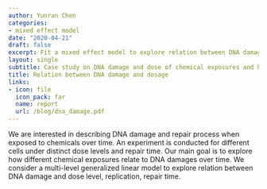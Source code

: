```yaml
---
author: Yunran Chen
categories:
- mixed effect model
date: "2020-04-21"
draft: false
excerpt: Fit a mixed effect model to explore relation between DNA damage and dose of chemical exposures and how such relation vary across time
layout: single
subtitle: Case study on DNA damage and dose of chemical exposures and how such relation vary across time
title: Relation between DNA damage and dosage
links:
- icon: file
  icon_pack: far
  name: report
  url: /blog/dna_damage.pdf
---
```


We are interested in describing DNA damage and repair process when exposed to chemicals over time. An experiment is conducted for different cells under distinct dose levels and repair time. Our main goal is to explore how different chemical exposures relate to DNA damages over time. We consider a multi-level generalized linear model to explore relation between DNA damage and dose level, replication, repair time.
